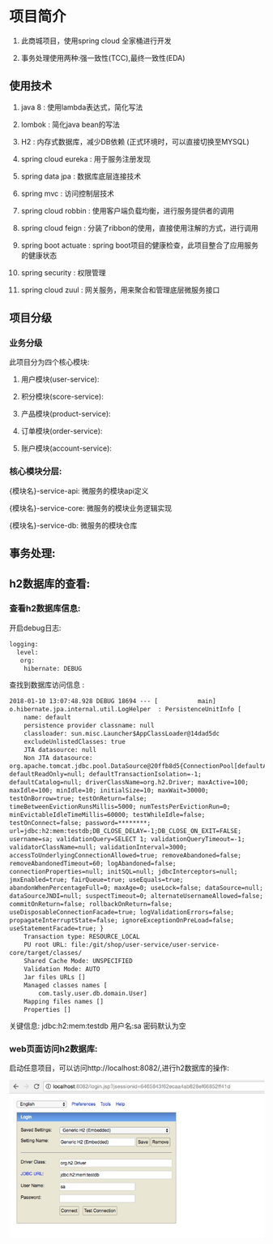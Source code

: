 # 项目简介

1. 此商城项目，使用spring cloud 全家桶进行开发

2. 事务处理使用两种:强一致性(TCC),最终一致性(EDA)


## 使用技术

1. java 8 : 使用lambda表达式，简化写法

1. lombok : 简化java bean的写法

1. H2 : 内存式数据库，减少DB依赖 (正式环境时，可以直接切换至MYSQL)

1. spring cloud eureka : 用于服务注册发现

1. spring data jpa : 数据库底层连接技术

1. spring mvc : 访问控制层技术

1. spring cloud robbin : 使用客户端负载均衡，进行服务提供者的调用

1. spring cloud feign : 分装了ribbon的使用，直接使用注解的方式，进行调用

1. spring boot actuate : spring boot项目的健康检查，此项目整合了应用服务的健康状态

1. spring security : 权限管理

1. spring cloud zuul : 网关服务，用来聚合和管理底层微服务接口


## 项目分级

### 业务分级

此项目分为四个核心模块:

1. 用户模块(user-service):

1. 积分模块(score-service):

1. 产品模块(product-service):

1. 订单模块(order-service):

1. 账户模块(account-service):


### 核心模块分层:

{模块名}-service-api: 微服务的模块api定义

{模块名}-service-core: 微服务的模块业务逻辑实现

{模块名}-service-db: 微服务的模块仓库


## 事务处理:


## h2数据库的查看:

### 查看h2数据库信息:

开启debug日志:

    logging:
      level:
       org:
        hibernate: DEBUG

查找到数据库访问信息 :

    2018-01-10 13:07:48.928 DEBUG 18694 --- [           main] o.hibernate.jpa.internal.util.LogHelper  : PersistenceUnitInfo [
        name: default
        persistence provider classname: null
        classloader: sun.misc.Launcher$AppClassLoader@14dad5dc
        excludeUnlistedClasses: true
        JTA datasource: null
        Non JTA datasource: org.apache.tomcat.jdbc.pool.DataSource@20ffb8d5{ConnectionPool[defaultAutoCommit=null; defaultReadOnly=null; defaultTransactionIsolation=-1; defaultCatalog=null; driverClassName=org.h2.Driver; maxActive=100; maxIdle=100; minIdle=10; initialSize=10; maxWait=30000; testOnBorrow=true; testOnReturn=false; timeBetweenEvictionRunsMillis=5000; numTestsPerEvictionRun=0; minEvictableIdleTimeMillis=60000; testWhileIdle=false; testOnConnect=false; password=********; url=jdbc:h2:mem:testdb;DB_CLOSE_DELAY=-1;DB_CLOSE_ON_EXIT=FALSE; username=sa; validationQuery=SELECT 1; validationQueryTimeout=-1; validatorClassName=null; validationInterval=3000; accessToUnderlyingConnectionAllowed=true; removeAbandoned=false; removeAbandonedTimeout=60; logAbandoned=false; connectionProperties=null; initSQL=null; jdbcInterceptors=null; jmxEnabled=true; fairQueue=true; useEquals=true; abandonWhenPercentageFull=0; maxAge=0; useLock=false; dataSource=null; dataSourceJNDI=null; suspectTimeout=0; alternateUsernameAllowed=false; commitOnReturn=false; rollbackOnReturn=false; useDisposableConnectionFacade=true; logValidationErrors=false; propagateInterruptState=false; ignoreExceptionOnPreLoad=false; useStatementFacade=true; }
        Transaction type: RESOURCE_LOCAL
        PU root URL: file:/git/shop/user-service/user-service-core/target/classes/
        Shared Cache Mode: UNSPECIFIED
        Validation Mode: AUTO
        Jar files URLs []
        Managed classes names [
            com.tasly.user.db.domain.User]
        Mapping files names []
        Properties []

关键信息: jdbc:h2:mem:testdb
用户名:sa
密码默认为空

### web页面访问h2数据库:

启动任意项目，可以访问http://localhost:8082/,进行h2数据库的操作:

![](./docs/images/h2_web_utils.jpg)

